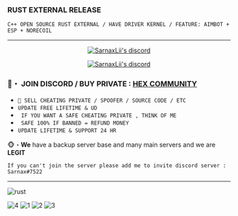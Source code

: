 ### RUST EXTERNAL RELEASE
```sh-session
C++ OPEN SOURCE RUST EXTERNAL / HAVE DRIVER KERNEL / FEATURE: AIMBOT + ESP + NORECOIL
```
***
  <p align="center">
    <a href="https://discord.com/users/943374631644045363">
        <img title="Sarnax discord" alt="SarnaxLii's discord" src="https://discord.c99.nl/widget/theme-3/943374631644045363.png"/>
    </a>
</p>

<p align="center">
    <a href="https://discord.gg/S2NxQRvsvn">
        <img title="Sarnax discord" alt="SarnaxLii's discord" src="https://discordapp.com/api/guilds/928580076633739274/widget.png?style=banner2"/>
    </a>
</p>

### 📌・  JOIN DISCORD / BUY PRIVATE : [HEX COMMUNITY](https://discord.gg/S2NxQRvsvn)  

* `👋 SELL CHEATING PRIVATE / SPOOFER / SOURCE CODE / ETC `
* ` UPDATE FREE LIFETIME & UD `
* ` IF YOU WANT A SAFE CHEATING PRIVATE , THINK OF ME`
* ` SAFE 100% IF BANNED = REFUND MONEY`
* ` UPDATE LIFETIME & SUPPORT 24 HR `

🐵・**We** have a backup server base and many main servers and we are **LEGIT**

 ```sh-session
If you can't join the server please add me to invite discord server : Sarnax#7522
```                                                    
                                                     

***

![rust](https://user-images.githubusercontent.com/94861415/164107583-ebffca18-f077-437d-a896-41311f87a294.png)


![4](https://user-images.githubusercontent.com/94861415/158263555-bb548561-84c2-4a17-8da8-84fb76d7ea67.png)
![1](https://user-images.githubusercontent.com/94861415/158263564-7d245196-a668-4b63-92ff-e27238ecb808.png)
![2](https://user-images.githubusercontent.com/94861415/158263569-ad75db2c-1f69-426f-b902-3636a5716c8e.png)
![3](https://user-images.githubusercontent.com/94861415/158263571-e7bb8970-e20a-4384-9ee5-a829a9c313c3.png)
